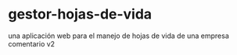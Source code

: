 # gestor-hojas-de-vida
una aplicación web para el manejo de hojas de vida de una empresa comentario v2
